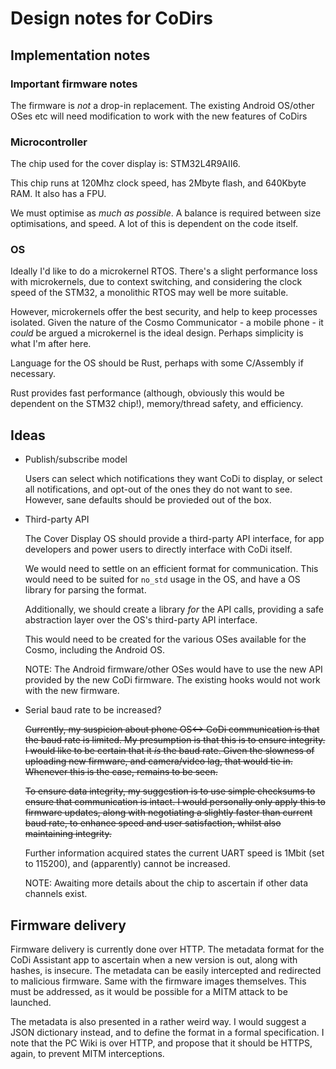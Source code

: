 Design notes for CoDirs
==============================================================

## Implementation notes

### Important firmware notes

The firmware is _not_ a drop-in replacement. The existing Android
OS/other OSes etc will need modification to work with the new features
of CoDirs

### Microcontroller

The chip used for the cover display is: STM32L4R9AII6.

This chip runs at 120Mhz clock speed, has 2Mbyte flash, and 640Kbyte
RAM. It also has a FPU.

We must optimise as _much as possible_. A balance is required between
size optimisations, and speed. A lot of this is dependent on the code
itself.

### OS

Ideally I'd like to do a microkernel RTOS. There's a slight
performance loss with microkernels, due to context switching, and
considering the clock speed of the STM32, a monolithic RTOS may well be more suitable.

However, microkernels offer the best security, and help to keep processes
isolated. Given the nature of the Cosmo Communicator - a mobile phone - it
_could_ be argued a microkernel is the ideal design.
Perhaps simplicity is what I'm after here.

Language for the OS should be Rust, perhaps with some C/Assembly if
necessary.

Rust provides fast performance (although, obviously this
would be dependent on the STM32 chip!), memory/thread safety, and
efficiency.

## Ideas

- Publish/subscribe model

    Users can select which notifications they want CoDi to
    display, or select all notifications, and opt-out of the ones they
    do not want to see. However, sane defaults should be provieded out of the
    box.

- Third-party API

    The Cover Display OS should provide a third-party API interface,
    for app developers and power users to directly interface with CoDi
    itself.

    We would need to settle on an efficient format for
    communication. This would need to be suited for `no_std` usage in
    the OS, and have a OS library for parsing the format.

    Additionally, we should create a library _for_ the API calls,
    providing a safe abstraction layer over the OS's third-party API
    interface.

    This would need to be created for the various OSes available for
    the Cosmo, including the Android OS.

    NOTE: The Android firmware/other OSes would have to use the new
    API provided by the new CoDi firmware. The existing hooks would
    not work with the new firmware.

- Serial baud rate to be increased?

    ~~Currently, my suspicion about phone OS<-> CoDi communication is
    that the baud rate is limited. My presumption is that this is to
    ensure integrity. I would like to be certain that it _is_ the baud
    rate. Given the slowness of uploading new firmware, and
    camera/video lag, that would tie in. Whenever this is the case,
    remains to be seen.~~

    ~~To ensure data integrity, my suggestion is to use simple checksums
    to ensure that communication is intact. I would personally only
    apply this to firmware updates, along with negotiating a slightly
    faster than current baud rate, to enhance speed and user
    satisfaction, whilst also maintaining integrity.~~

    Further information acquired states the current UART speed is
    1Mbit (set to 115200), and (apparently) cannot be increased.

    NOTE: Awaiting more details about the chip to ascertain if other data
    channels exist.

## Firmware delivery

Firmware delivery is currently done over HTTP. The metadata format for
the CoDi Assistant app to ascertain when a new version is out, along
with hashes, is insecure. The metadata can be easily intercepted and
redirected to malicious firmware. Same with the firmware images
themselves. This must be addressed, as it would be possible for a MITM
attack to be launched.

The metadata is also presented in a rather weird way. I would suggest
a JSON dictionary instead, and to define the format in a formal
specification. I note that the PC Wiki is over HTTP, and propose that
it should be HTTPS, again, to prevent MITM interceptions.
